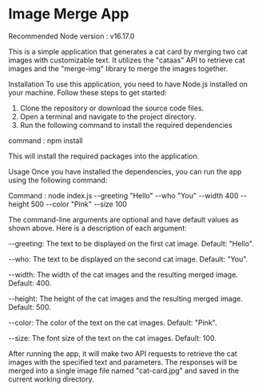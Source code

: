 # Image Merge App
Recommended Node version : v16.17.0

This is a simple application that generates a cat card by merging two cat images with customizable text. 
It utilizes the "cataas" API to retrieve cat images and the "merge-img" library to merge the images together.

Installation
To use this application, you need to have Node.js installed on your machine. Follow these steps to get started:

1. Clone the repository or download the source code files.
2. Open a terminal and navigate to the project directory.
3. Run the following command to install the required dependencies

command : npm install

This will install the required packages into the application.

Usage
Once you have installed the dependencies, you can run the app using the following command:

Command : node index.js --greeting "Hello" --who "You" --width 400 --height 500 --color "Pink" --size 100

The command-line arguments are optional and have default values as shown above. Here is a description of each argument:

--greeting: The text to be displayed on the first cat image. Default: "Hello".

--who: The text to be displayed on the second cat image. Default: "You".

--width: The width of the cat images and the resulting merged image. Default: 400.

--height: The height of the cat images and the resulting merged image. Default: 500.

--color: The color of the text on the cat images. Default: "Pink".

--size: The font size of the text on the cat images. Default: 100.

After running the app, it will make two API requests to retrieve the cat images with the specified text and parameters. 
The responses will be merged into a single image file named "cat-card.jpg" and saved in the current working directory.
